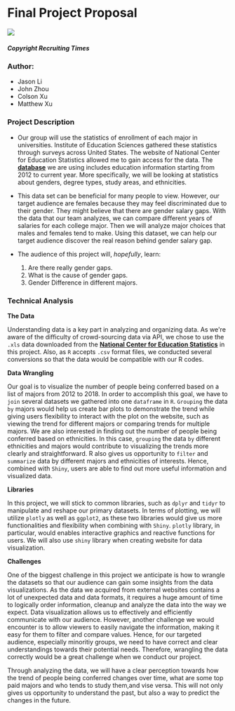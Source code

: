 # Final Project Proposal

![](https://recruitingtimes.org/wp-content/uploads/2016/11/Gender-Pay-Gap.png)

##### Copyright Recruiting Times


### Author:
- Jason Li
- John Zhou
- Colson Xu
- Matthew Xu


### Project Description
- Our group will use the statistics of enrollment of each major in universities. Institute of Education Sciences gathered these statistics through surveys across
United States. The website of National Center for Education Statistics allowed me to gain access
for the data. The [**database**](https://nces.ed.gov/programs/digest/) we are using includes education information starting from 2012 to current year. More specifically, we will be looking at statistics about genders, degree types, study areas, and ethnicities. 

- This data set can be beneficial for many people to view. However, our target audience are females because they may feel discriminated due to their gender. They might believe that there are gender salary gaps. With the data that our team analyzes, we can compare different years of salaries for each college major. Then we will analyze major choices that males and females tend to make. Using this dataset, we can help our target audience discover the real reason behind gender salary gap. 

- The audience of this project will, _hopefully_, learn:
  1. Are there really gender gaps.
  2. What is the cause of gender gaps.
  3. Gender Difference in different majors.


### Technical Analysis

 **The Data**

Understanding data is a key part in analyzing and organizing data. As we're aware of the difficulty of crowd-sourcing data via API, we chose to use the `.xls` data downloaded from the [**National Center for Education Statistics**](https://nces.ed.gov/) in this project. Also, as `R` accepts `.csv` format files, we conducted several conversions so that the data would be compatible with our R codes.

**Data Wrangling**

Our goal is to visualize the number of people being conferred based on a list of majors from 2012 to 2018. In order to accomplish this goal, we have to `join` several datasets we gathered into one `dataframe` in `R`.  `Grouping` the data `by` majors would help us create bar plots to demonstrate the trend while giving users flexibility to interact with the plot on the website, such as viewing the trend for different majors or comparing trends for multiple majors. We are also interested in finding out the number of people being conferred based on ethnicities. In this case, `grouping` the data `by` different ethnicities and majors would contribute to visualizing the trends more clearly and straightforward. R also gives us opportunity to `filter` and `summarize` data by different majors and ethnicities of interests. Hence, combined with `Shiny`, users are able to find out more useful information and visualized data. 

**Libraries**

In this project, we will stick to common libraries, such as `dplyr` and `tidyr` to manipulate and reshape our primary datasets. In terms of plotting, we will utilize `plotly` as well as `ggplot2`, as these two libraries would give us more functionalities and flexibility when combining with `Shiny`. `plotly` library, in particular, would  enables interactive graphics and reactive functions for users. We will also use `shiny` library when creating website for data visualization.

**Challenges**

One of the biggest challenge in this project we anticipate is how to wrangle the datasets so that our audience can gain some insights from the data visualizations. As the data we acquired from external websites contains a lot of unexpected data and data formats, it requires a huge amount of time to logically order information, cleanup and analyze the data into the way we expect. Data visualization allows us to effectively and efficiently communicate with our audience. However, another challenge we would encounter is to allow viewers to easily navigate the information, making it easy for them to filter and compare values. Hence, for our targeted audience, especially minoritiy groups, we need to have correct and clear understandings towards their potential needs. Therefore, wrangling the data correctly would be a great challenge when we conduct our project.

Through analyzing the data, we will have a clear perception towards how the trend of people being conferred changes over time, what are some top paid majors and who tends to study them,and vise versa. This will not only gives us opportunity to understand the past, but also a way to predict the changes in the future.
